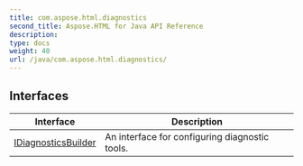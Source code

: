 ```yaml
---
title: com.aspose.html.diagnostics
second_title: Aspose.HTML for Java API Reference
description: 
type: docs
weight: 40
url: /java/com.aspose.html.diagnostics/
---
```



## Interfaces

| Interface | Description |
| --- | --- |
| [IDiagnosticsBuilder](./idiagnosticsbuilder/) | An interface for configuring diagnostic tools. |
